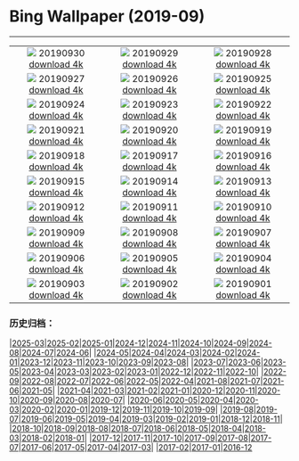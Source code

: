 # Bing Wallpaper (2019-09)
**************
| | | |
| :----: | :----: | :----: |
| ![](https://www.bing.com/th?id=OHR.NationalDay70_ZH-CN1636316274_1920x1080.jpg) 20190930 [download 4k](https://www.bing.com/th?id=OHR.NationalDay70_ZH-CN1636316274_UHD.jpg) | ![](https://www.bing.com/th?id=OHR.CrimsonRosella_ZH-CN1581892400_1920x1080.jpg) 20190929 [download 4k](https://www.bing.com/th?id=OHR.CrimsonRosella_ZH-CN1581892400_UHD.jpg) | ![](https://www.bing.com/th?id=OHR.ClavijoLandscape_ZH-CN1525245124_1920x1080.jpg) 20190928 [download 4k](https://www.bing.com/th?id=OHR.ClavijoLandscape_ZH-CN1525245124_UHD.jpg) |
| ![](https://www.bing.com/th?id=OHR.BloomingJacaranda_ZH-CN1456780313_1920x1080.jpg) 20190927 [download 4k](https://www.bing.com/th?id=OHR.BloomingJacaranda_ZH-CN1456780313_UHD.jpg) | ![](https://www.bing.com/th?id=OHR.BardenasDesert_ZH-CN1357611840_1920x1080.jpg) 20190926 [download 4k](https://www.bing.com/th?id=OHR.BardenasDesert_ZH-CN1357611840_UHD.jpg) | ![](https://www.bing.com/th?id=OHR.ThePando_ZH-CN5991870639_1920x1080.jpg) 20190925 [download 4k](https://www.bing.com/th?id=OHR.ThePando_ZH-CN5991870639_UHD.jpg) |
| ![](https://www.bing.com/th?id=OHR.LofotenSurfing_ZH-CN5901239545_1920x1080.jpg) 20190924 [download 4k](https://www.bing.com/th?id=OHR.LofotenSurfing_ZH-CN5901239545_UHD.jpg) | ![](https://www.bing.com/th?id=OHR.UgandaGorilla_ZH-CN5826117482_1920x1080.jpg) 20190923 [download 4k](https://www.bing.com/th?id=OHR.UgandaGorilla_ZH-CN5826117482_UHD.jpg) | ![](https://www.bing.com/th?id=OHR.FeatherSerpent_ZH-CN5706017355_1920x1080.jpg) 20190922 [download 4k](https://www.bing.com/th?id=OHR.FeatherSerpent_ZH-CN5706017355_UHD.jpg) |
| ![](https://www.bing.com/th?id=OHR.VancouverFall_ZH-CN9824386829_1920x1080.jpg) 20190921 [download 4k](https://www.bing.com/th?id=OHR.VancouverFall_ZH-CN9824386829_UHD.jpg) | ![](https://www.bing.com/th?id=OHR.WallofPeace_ZH-CN5582031878_1920x1080.jpg) 20190920 [download 4k](https://www.bing.com/th?id=OHR.WallofPeace_ZH-CN5582031878_UHD.jpg) | ![](https://www.bing.com/th?id=OHR.SanSebastianFilm_ZH-CN5506786379_1920x1080.jpg) 20190919 [download 4k](https://www.bing.com/th?id=OHR.SanSebastianFilm_ZH-CN5506786379_UHD.jpg) |
| ![](https://www.bing.com/th?id=OHR.CommonLoon_ZH-CN5437917206_1920x1080.jpg) 20190918 [download 4k](https://www.bing.com/th?id=OHR.CommonLoon_ZH-CN5437917206_UHD.jpg) | ![](https://www.bing.com/th?id=OHR.SunbeamsForest_ZH-CN5358008117_1920x1080.jpg) 20190917 [download 4k](https://www.bing.com/th?id=OHR.SunbeamsForest_ZH-CN5358008117_UHD.jpg) | ![](https://www.bing.com/th?id=OHR.StokePero_ZH-CN5293082939_1920x1080.jpg) 20190916 [download 4k](https://www.bing.com/th?id=OHR.StokePero_ZH-CN5293082939_UHD.jpg) |
| ![](https://www.bing.com/th?id=OHR.Wachsenburg_ZH-CN5224299503_1920x1080.jpg) 20190915 [download 4k](https://www.bing.com/th?id=OHR.Wachsenburg_ZH-CN5224299503_UHD.jpg) | ![](https://www.bing.com/th?id=OHR.SurfboardRow_ZH-CN5154549470_1920x1080.jpg) 20190914 [download 4k](https://www.bing.com/th?id=OHR.SurfboardRow_ZH-CN5154549470_UHD.jpg) | ![](https://www.bing.com/th?id=OHR.ToothWalkingSeahorse_ZH-CN5089043566_1920x1080.jpg) 20190913 [download 4k](https://www.bing.com/th?id=OHR.ToothWalkingSeahorse_ZH-CN5089043566_UHD.jpg) |
| ![](https://www.bing.com/th?id=OHR.midmoon_ZH-CN4973736313_1920x1080.jpg) 20190912 [download 4k](https://www.bing.com/th?id=OHR.midmoon_ZH-CN4973736313_UHD.jpg) | ![](https://www.bing.com/th?id=OHR.MilkyWayCanyonlands_ZH-CN2363274510_1920x1080.jpg) 20190911 [download 4k](https://www.bing.com/th?id=OHR.MilkyWayCanyonlands_ZH-CN2363274510_UHD.jpg) | ![](https://www.bing.com/th?id=OHR.DaintreeRiver_ZH-CN2284362798_1920x1080.jpg) 20190910 [download 4k](https://www.bing.com/th?id=OHR.DaintreeRiver_ZH-CN2284362798_UHD.jpg) |
| ![](https://www.bing.com/th?id=OHR.TsavoGerenuk_ZH-CN2231549718_1920x1080.jpg) 20190909 [download 4k](https://www.bing.com/th?id=OHR.TsavoGerenuk_ZH-CN2231549718_UHD.jpg) | ![](https://www.bing.com/th?id=OHR.ArroyoGrande_ZH-CN2178202888_1920x1080.jpg) 20190908 [download 4k](https://www.bing.com/th?id=OHR.ArroyoGrande_ZH-CN2178202888_UHD.jpg) | ![](https://www.bing.com/th?id=OHR.SouthernYellow_ZH-CN2055825919_1920x1080.jpg) 20190907 [download 4k](https://www.bing.com/th?id=OHR.SouthernYellow_ZH-CN2055825919_UHD.jpg) |
| ![](https://www.bing.com/th?id=OHR.MountFanjing_ZH-CN1999613800_1920x1080.jpg) 20190906 [download 4k](https://www.bing.com/th?id=OHR.MountFanjing_ZH-CN1999613800_UHD.jpg) | ![](https://www.bing.com/th?id=OHR.ElMorro_ZH-CN1911346184_1920x1080.jpg) 20190905 [download 4k](https://www.bing.com/th?id=OHR.ElMorro_ZH-CN1911346184_UHD.jpg) | ![](https://www.bing.com/th?id=OHR.Tegallalang_ZH-CN1855493751_1920x1080.jpg) 20190904 [download 4k](https://www.bing.com/th?id=OHR.Tegallalang_ZH-CN1855493751_UHD.jpg) |
| ![](https://www.bing.com/th?id=OHR.AutumnTreesNewEngland_ZH-CN1766405773_1920x1080.jpg) 20190903 [download 4k](https://www.bing.com/th?id=OHR.AutumnTreesNewEngland_ZH-CN1766405773_UHD.jpg) | ![](https://www.bing.com/th?id=OHR.SquirrelHeather_ZH-CN1683129884_1920x1080.jpg) 20190902 [download 4k](https://www.bing.com/th?id=OHR.SquirrelHeather_ZH-CN1683129884_UHD.jpg) | ![](https://www.bing.com/th?id=OHR.RamsauWimbachklamm_ZH-CN1602837695_1920x1080.jpg) 20190901 [download 4k](https://www.bing.com/th?id=OHR.RamsauWimbachklamm_ZH-CN1602837695_UHD.jpg) |

### 历史归档：

|[2025-03](/../2025-03/2025-03.md)|[2025-02](/../2025-02/2025-02.md)|[2025-01](/../2025-01/2025-01.md)|[2024-12](/../2024-12/2024-12.md)|[2024-11](/../2024-11/2024-11.md)|[2024-10](/../2024-10/2024-10.md)|[2024-09](/../2024-09/2024-09.md)|[2024-08](/../2024-08/2024-08.md)|[2024-07](/../2024-07/2024-07.md)|[2024-06](/../2024-06/2024-06.md)|
|[2024-05](/../2024-05/2024-05.md)|[2024-04](/../2024-04/2024-04.md)|[2024-03](/../2024-03/2024-03.md)|[2024-02](/../2024-02/2024-02.md)|[2024-01](/../2024-01/2024-01.md)|[2023-12](/../2023-12/2023-12.md)|[2023-11](/../2023-11/2023-11.md)|[2023-10](/../2023-10/2023-10.md)|[2023-09](/../2023-09/2023-09.md)|[2023-08](/../2023-08/2023-08.md)|
|[2023-07](/../2023-07/2023-07.md)|[2023-06](/../2023-06/2023-06.md)|[2023-05](/../2023-05/2023-05.md)|[2023-04](/../2023-04/2023-04.md)|[2023-03](/../2023-03/2023-03.md)|[2023-02](/../2023-02/2023-02.md)|[2023-01](/../2023-01/2023-01.md)|[2022-12](/../2022-12/2022-12.md)|[2022-11](/../2022-11/2022-11.md)|[2022-10](/../2022-10/2022-10.md)|
|[2022-09](/../2022-09/2022-09.md)|[2022-08](/../2022-08/2022-08.md)|[2022-07](/../2022-07/2022-07.md)|[2022-06](/../2022-06/2022-06.md)|[2022-05](/../2022-05/2022-05.md)|[2022-04](/../2022-04/2022-04.md)|[2021-08](/../2021-08/2021-08.md)|[2021-07](/../2021-07/2021-07.md)|[2021-06](/../2021-06/2021-06.md)|[2021-05](/../2021-05/2021-05.md)|
|[2021-04](/../2021-04/2021-04.md)|[2021-03](/../2021-03/2021-03.md)|[2021-02](/../2021-02/2021-02.md)|[2021-01](/../2021-01/2021-01.md)|[2020-12](/../2020-12/2020-12.md)|[2020-11](/../2020-11/2020-11.md)|[2020-10](/../2020-10/2020-10.md)|[2020-09](/../2020-09/2020-09.md)|[2020-08](/../2020-08/2020-08.md)|[2020-07](/../2020-07/2020-07.md)|
|[2020-06](/../2020-06/2020-06.md)|[2020-05](/../2020-05/2020-05.md)|[2020-04](/../2020-04/2020-04.md)|[2020-03](/../2020-03/2020-03.md)|[2020-02](/../2020-02/2020-02.md)|[2020-01](/../2020-01/2020-01.md)|[2019-12](/../2019-12/2019-12.md)|[2019-11](/../2019-11/2019-11.md)|[2019-10](/../2019-10/2019-10.md)|[2019-09](/2019-09.md)|
|[2019-08](/../2019-08/2019-08.md)|[2019-07](/../2019-07/2019-07.md)|[2019-06](/../2019-06/2019-06.md)|[2019-05](/../2019-05/2019-05.md)|[2019-04](/../2019-04/2019-04.md)|[2019-03](/../2019-03/2019-03.md)|[2019-02](/../2019-02/2019-02.md)|[2019-01](/../2019-01/2019-01.md)|[2018-12](/../2018-12/2018-12.md)|[2018-11](/../2018-11/2018-11.md)|
|[2018-10](/../2018-10/2018-10.md)|[2018-09](/../2018-09/2018-09.md)|[2018-08](/../2018-08/2018-08.md)|[2018-07](/../2018-07/2018-07.md)|[2018-06](/../2018-06/2018-06.md)|[2018-05](/../2018-05/2018-05.md)|[2018-04](/../2018-04/2018-04.md)|[2018-03](/../2018-03/2018-03.md)|[2018-02](/../2018-02/2018-02.md)|[2018-01](/../2018-01/2018-01.md)|
|[2017-12](/../2017-12/2017-12.md)|[2017-11](/../2017-11/2017-11.md)|[2017-10](/../2017-10/2017-10.md)|[2017-09](/../2017-09/2017-09.md)|[2017-08](/../2017-08/2017-08.md)|[2017-07](/../2017-07/2017-07.md)|[2017-06](/../2017-06/2017-06.md)|[2017-05](/../2017-05/2017-05.md)|[2017-04](/../2017-04/2017-04.md)|[2017-03](/../2017-03/2017-03.md)|
|[2017-02](/../2017-02/2017-02.md)|[2017-01](/../2017-01/2017-01.md)|[2016-12](/../2016-12/2016-12.md)